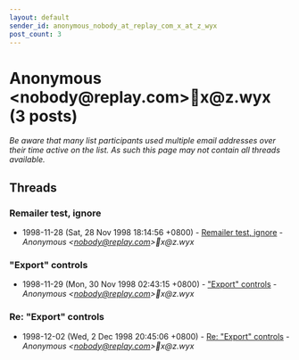```yaml
---
layout: default
sender_id: anonymous_nobody_at_replay_com_x_at_z_wyx
post_count: 3
---
```


# Anonymous <nobody<span>@</span>replay.com>x<span>@</span>z.wyx (3 posts)

_Be aware that many list participants used multiple email addresses over their time active on the list. As such this page may not contain all threads available._

## Threads

### Remailer test, ignore
+ 1998-11-28 (Sat, 28 Nov 1998 18:14:56 +0800) - [Remailer test, ignore](/archive/1998/11/7d9293d800bc495b29ec5981fcc84cd93e03e2368b1a8294c8f7759c33878f55) - _Anonymous \<nobody@replay.com\>x@z.wyx_

### "Export" controls
+ 1998-11-29 (Mon, 30 Nov 1998 02:43:15 +0800) - ["Export" controls](/archive/1998/11/7923fa55886504905495dfe88da0166671b4579ab1fbc53ca5e1b741083ad413) - _Anonymous \<nobody@replay.com\>x@z.wyx_

### Re: "Export" controls
+ 1998-12-02 (Wed, 2 Dec 1998 20:45:06 +0800) - [Re: "Export" controls](/archive/1998/12/036a0ffeb26225bd1ee832982dac7abec0574b09566fe397a31f350d0cfc8ce9) - _Anonymous \<nobody@replay.com\>x@z.wyx_

